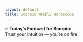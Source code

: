 ```yaml
---
layout: default
title: Scorpio Weekly Horoscope
---
```


🔥 **Today’s Forecast for Scorpio:**  
Trust your intuition — you’re on fire.
